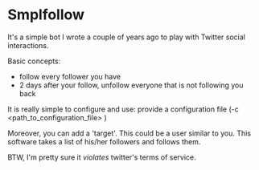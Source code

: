 Smplfollow
===

It's a simple bot I wrote a couple of years ago to play with Twitter social interactions.

Basic concepts:

* follow every follower you have
* 2 days after your follow, unfollow everyone that is not following you back

It is really simple to configure and use:
provide a configuration file (-c <path_to_configuration_file> )

Moreover, you can add a 'target'. This could be a user similar to you. This software takes a list of his/her followers and follows them.

BTW, I'm pretty sure it *violates* twitter's terms of service.

